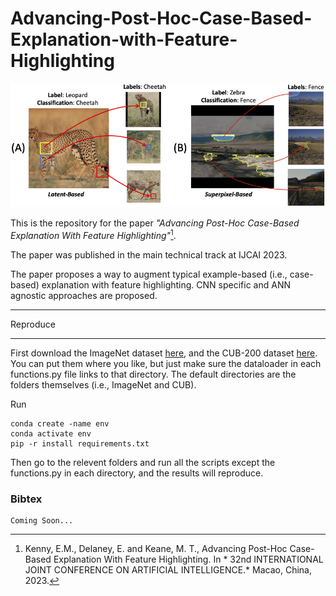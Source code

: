 # Advancing-Post-Hoc-Case-Based-Explanation-with-Feature-Highlighting

![alt text](imgs/title2.png "Title")


This is the repository for the paper *"Advancing Post-Hoc Case-Based Explanation With Feature Highlighting"*[^1].

The paper was published in the main technical track at IJCAI 2023.

The paper proposes a way to augment typical example-based (i.e., case-based) explanation with feature highlighting. CNN specific and ANN agnostic approaches are proposed.

***

Reproduce

***

First download the ImageNet dataset [here]( https://www.kaggle.com/c/imagenet-object-localization-challenge), and the CUB-200 dataset [here](https://www.vision.caltech.edu/datasets/cub_200_2011/). You can put them where you like, but just make sure the dataloader in each functions.py file links to that directory. The default directories are the folders themselves (i.e., ImageNet and CUB).

Run
```
conda create -name env
conda activate env
pip -r install requirements.txt
```
Then go to the relevent folders and run all the scripts except the functions.py in each directory, and the results will reproduce.

### Bibtex

```
Coming Soon...
```


[^1]: Kenny, E.M., Delaney, E. and Keane, M. T., Advancing Post-Hoc Case-Based Explanation With Feature Highlighting. In * 32nd INTERNATIONAL JOINT CONFERENCE ON ARTIFICIAL INTELLIGENCE.* Macao, China, 2023.
